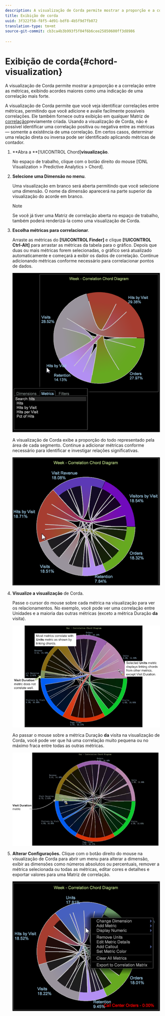 ```yaml
---
description: A visualização de Corda permite mostrar a proporção e a correlação entre as métricas, exibindo acordes maiores como uma indicação de uma correlação mais forte.
title: Exibição de corda
uuid: 3f322f58-f8f5-4d91-bdf8-4b5f9d7fb072
translation-type: tm+mt
source-git-commit: cb3ca4b3b993f5f04f6b6cee25850600ff3d8986

---
```



# Exibição de corda{#chord-visualization}

A visualização de Corda permite mostrar a proporção e a correlação entre as métricas, exibindo acordes maiores como uma indicação de uma correlação mais forte.

A visualização de Corda permite que você veja identificar correlações entre métricas, permitindo que você adicione e avalie facilmente possíveis correlações. Ele também fornece outra exibição em qualquer Matriz de [correlação](https://docs.adobe.com/content/help/en/data-workbench/using/client/analysis-visualizations/correlation-analysis/c-correlation-analysis.html)previamente criada. Usando a visualização de Corda, não é possível identificar uma correlação positiva ou negativa entre as métricas — somente a existência de uma correlação. Em certos casos, determinar uma relação direta ou inversa pode ser identificado aplicando métricas de contador.

1. **Abra a **[!UICONTROL Chord]**visualização**.

   No espaço de trabalho, clique com o botão direito do mouse [!DNL Visualization > Predictive Analytics > Chord].

1. **Selecione uma Dimensão no menu**.

   Uma visualização em branco será aberta permitindo que você selecione uma dimensão. O nome da dimensão aparecerá na parte superior da visualização do acorde em branco.

   >[!NOTE]
   >
   >Se você já tiver uma Matriz de correlação aberta no espaço de trabalho, também poderá renderizá-la como uma visualização de Corda.

1. **Escolha métricas para correlacionar**.

   Arraste as métricas do **[!UICONTROL Finder]** e clique **[!UICONTROL Ctrl-Alt]** para arrastar as métricas da tabela para o gráfico. Depois que duas ou mais métricas forem selecionadas, o gráfico será atualizado automaticamente e começará a exibir os dados de correlação. Continue adicionando métricas conforme necessário para correlacionar pontos de dados.

   ![](assets/chord_drag_metric.png)

   A visualização de Corda exibe a proporção do todo representado pela área de cada segmento. Continue a adicionar métricas conforme necessário para identificar e investigar relações significativas.

   ![](assets/chord_selected.png)

1. **Visualize a visualização** de Corda.

   Passe o cursor do mouse sobre cada métrica na visualização para ver os relacionamentos. No exemplo, você pode ver uma correlação entre Unidades e a maioria das outras métricas (exceto a métrica Duração **da** visita).

   ![](assets/chord_visualization_1.png)

   Ao passar o mouse sobre a métrica Duração **da** visita na visualização de Corda, você pode ver que há uma correlação muito pequena ou no máximo fraca entre todas as outras métricas.

   ![](assets/chord_visualization_2.png)

1. **Alterar Configurações.** Clique com o botão direito do mouse na visualização de Corda para abrir um menu para alterar a dimensão, exibir as dimensões como números absolutos ou percentuais, remover a métrica selecionada ou todas as métricas, editar cores e detalhes e exportar valores para uma Matriz de correlação.

   ![](assets/chord_menu.png)

